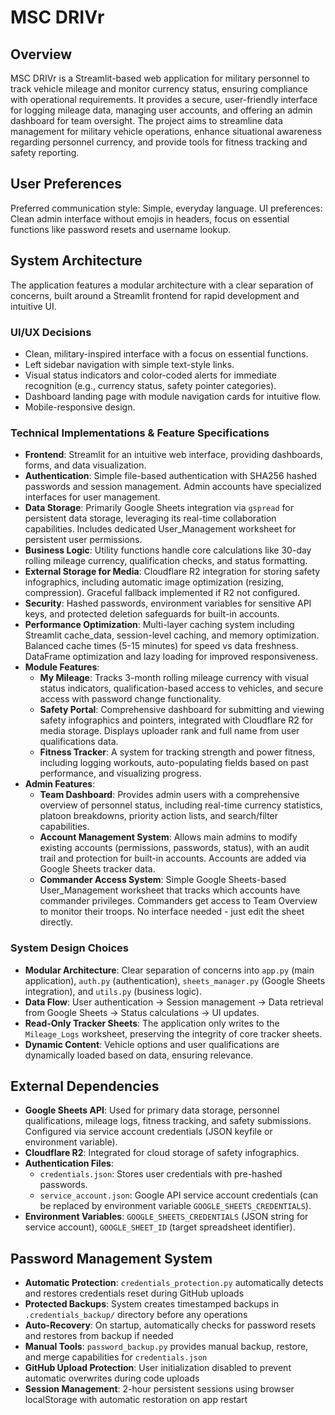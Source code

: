 # MSC DRIVr

## Overview
MSC DRIVr is a Streamlit-based web application for military personnel to track vehicle mileage and monitor currency status, ensuring compliance with operational requirements. It provides a secure, user-friendly interface for logging mileage data, managing user accounts, and offering an admin dashboard for team oversight. The project aims to streamline data management for military vehicle operations, enhance situational awareness regarding personnel currency, and provide tools for fitness tracking and safety reporting.

## User Preferences
Preferred communication style: Simple, everyday language.
UI preferences: Clean admin interface without emojis in headers, focus on essential functions like password resets and username lookup.

## System Architecture
The application features a modular architecture with a clear separation of concerns, built around a Streamlit frontend for rapid development and intuitive UI.

### UI/UX Decisions
- Clean, military-inspired interface with a focus on essential functions.
- Left sidebar navigation with simple text-style links.
- Visual status indicators and color-coded alerts for immediate recognition (e.g., currency status, safety pointer categories).
- Dashboard landing page with module navigation cards for intuitive flow.
- Mobile-responsive design.

### Technical Implementations & Feature Specifications
- **Frontend**: Streamlit for an intuitive web interface, providing dashboards, forms, and data visualization.
- **Authentication**: Simple file-based authentication with SHA256 hashed passwords and session management. Admin accounts have specialized interfaces for user management.
- **Data Storage**: Primarily Google Sheets integration via `gspread` for persistent data storage, leveraging its real-time collaboration capabilities. Includes dedicated User_Management worksheet for persistent user permissions.
- **Business Logic**: Utility functions handle core calculations like 30-day rolling mileage currency, qualification checks, and status formatting.
- **External Storage for Media**: Cloudflare R2 integration for storing safety infographics, including automatic image optimization (resizing, compression). Graceful fallback implemented if R2 not configured.
- **Security**: Hashed passwords, environment variables for sensitive API keys, and protected deletion safeguards for built-in accounts.
- **Performance Optimization**: Multi-layer caching system including Streamlit cache_data, session-level caching, and memory optimization. Balanced cache times (5-15 minutes) for speed vs data freshness. DataFrame optimization and lazy loading for improved responsiveness.
- **Module Features**:
    - **My Mileage**: Tracks 3-month rolling mileage currency with visual status indicators, qualification-based access to vehicles, and secure access with password change functionality.
    - **Safety Portal**: Comprehensive dashboard for submitting and viewing safety infographics and pointers, integrated with Cloudflare R2 for media storage. Displays uploader rank and full name from user qualifications data.
    - **Fitness Tracker**: A system for tracking strength and power fitness, including logging workouts, auto-populating fields based on past performance, and visualizing progress.
- **Admin Features**:
    - **Team Dashboard**: Provides admin users with a comprehensive overview of personnel status, including real-time currency statistics, platoon breakdowns, priority action lists, and search/filter capabilities.
    - **Account Management System**: Allows main admins to modify existing accounts (permissions, passwords, status), with an audit trail and protection for built-in accounts. Accounts are added via Google Sheets tracker data.
    - **Commander Access System**: Simple Google Sheets-based User_Management worksheet that tracks which accounts have commander privileges. Commanders get access to Team Overview to monitor their troops. No interface needed - just edit the sheet directly.

### System Design Choices
- **Modular Architecture**: Clear separation of concerns into `app.py` (main application), `auth.py` (authentication), `sheets_manager.py` (Google Sheets integration), and `utils.py` (business logic).
- **Data Flow**: User authentication -> Session management -> Data retrieval from Google Sheets -> Status calculations -> UI updates.
- **Read-Only Tracker Sheets**: The application only writes to the `Mileage_Logs` worksheet, preserving the integrity of core tracker sheets.
- **Dynamic Content**: Vehicle options and user qualifications are dynamically loaded based on data, ensuring relevance.

## External Dependencies

- **Google Sheets API**: Used for primary data storage, personnel qualifications, mileage logs, fitness tracking, and safety submissions. Configured via service account credentials (JSON keyfile or environment variable).
- **Cloudflare R2**: Integrated for cloud storage of safety infographics.
- **Authentication Files**:
    - `credentials.json`: Stores user credentials with pre-hashed passwords.
    - `service_account.json`: Google API service account credentials (can be replaced by environment variable `GOOGLE_SHEETS_CREDENTIALS`).
- **Environment Variables**: `GOOGLE_SHEETS_CREDENTIALS` (JSON string for service account), `GOOGLE_SHEET_ID` (target spreadsheet identifier).

## Password Management System

- **Automatic Protection**: `credentials_protection.py` automatically detects and restores credentials reset during GitHub uploads
- **Protected Backups**: System creates timestamped backups in `.credentials_backup/` directory before any operations
- **Auto-Recovery**: On startup, automatically checks for password resets and restores from backup if needed
- **Manual Tools**: `password_backup.py` provides manual backup, restore, and merge capabilities for `credentials.json`
- **GitHub Upload Protection**: User initialization disabled to prevent automatic overwrites during code uploads
- **Session Management**: 2-hour persistent sessions using browser localStorage with automatic restoration on app restart